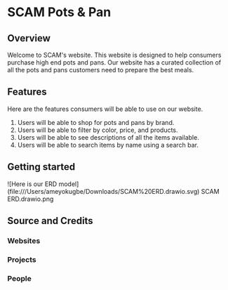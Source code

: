 # SCAM Pots & Pan

## Overview 

Welcome to SCAM's website. This website is designed to help consumers purchase high end pots and pans. Our website has a curated collection of all the pots and pans customers need to prepare the best meals. 

## Features

Here are the features consumers will be able to use on our website. 

1. Users will be able to shop for pots and pans by brand. 
2. Users will be able to filter by color, price, and products.
3. Users will be able to see descriptions of all the items available. 
4. Users will be able to search items by name using a search bar.

## Getting started



![Here is our ERD model] 
(file:///Users/ameyokugbe/Downloads/SCAM%20ERD.drawio.svg)
SCAM ERD.drawio.png

 

## Source and Credits

### Websites

### Projects 

### People





